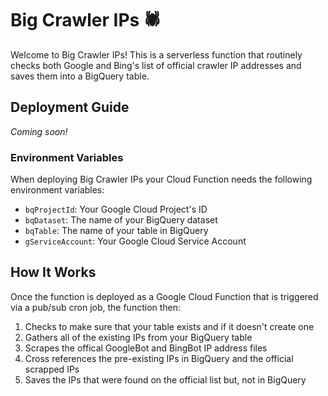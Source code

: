 # Big Crawler IPs 🕷️
Welcome to Big Crawler IPs! This is a serverless function that routinely checks both Google and Bing's list of official crawler IP addresses and saves them into a BigQuery table.

## Deployment Guide
*Coming soon!*

### Environment Variables
When deploying Big Crawler IPs your Cloud Function needs the following environment variables:
- `bqProjectId`: Your Google Cloud Project's ID
- `bqDataset`: The name of your BigQuery dataset 
- `bqTable`: The name of your table in BigQuery
- `gServiceAccount`: Your Google Cloud Service Account 

## How It Works
Once the function is deployed as a Google Cloud Function that is triggered via a pub/sub cron job, the function then:
1. Checks to make sure that your table exists and if it doesn't create one
2. Gathers all of the existing IPs from your BigQuery table
3. Scrapes the offical GoogleBot and BingBot IP address files
4. Cross references the pre-existing IPs in BigQuery and the official scrapped IPs
5. Saves the IPs that were found on the official list but, not in BigQuery